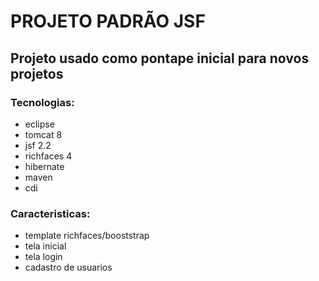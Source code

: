 # PROJETO PADRÃO JSF
## Projeto usado como pontape inicial para novos projetos
 
### Tecnologias:
 
 * eclipse
 * tomcat 8
 * jsf 2.2
 * richfaces 4
 * hibernate
 * maven
 * cdi
 
### Caracteristicas:
 
 * template richfaces/booststrap
 * tela inicial
 * tela login
 * cadastro de usuarios
 


